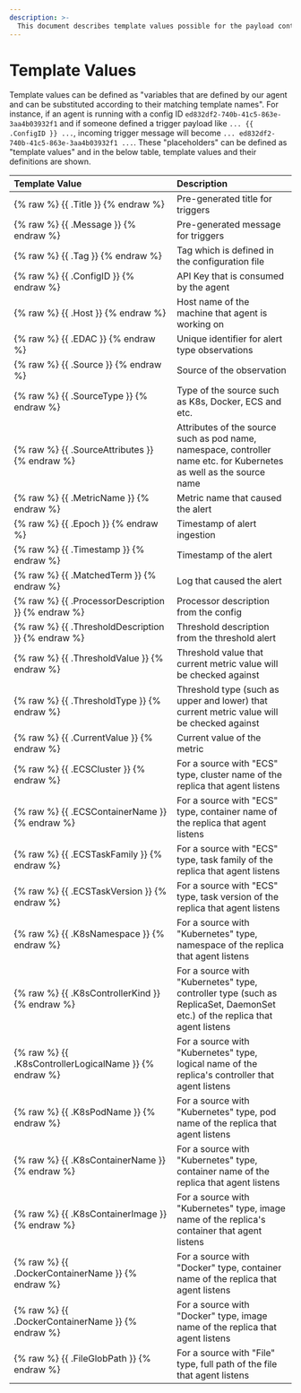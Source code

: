 ```yaml
---
description: >-
  This document describes template values possible for the payload contents of triggers.
---
```


# Template Values

Template values can be defined as "variables that are defined by our agent and can be substituted according to their matching template names". For instance, if an agent is running with a config ID `ed832df2-740b-41c5-863e-3aa4b03932f1` and if someone defined a trigger payload like `... {{ .ConfigID }} ...`, incoming trigger message will become `... ed832df2-740b-41c5-863e-3aa4b03932f1 ...`. These "placeholders" can be defined as "template values" and in the below table, template values and their definitions are shown.

<table>
  <thead>
    <tr>
      <th style="text-align:left; width: 275px;">Template Value</th>
      <th style="text-align:left">Description</th>
    </tr>
  </thead>
  <tbody>
    <tr>
      <td style="text-align:left">{% raw %} {{ .Title }} {% endraw %}</td>
      <td style="text-align:left">Pre-generated title for triggers</td>
    </tr>
    <tr>
      <td style="text-align:left">{% raw %} {{ .Message }} {% endraw %}</td>
      <td style="text-align:left">Pre-generated message for triggers</td>
    </tr>
    <tr>
      <td style="text-align:left">{% raw %} {{ .Tag }} {% endraw %}</td>
      <td style="text-align:left">Tag which is defined in the configuration file</td>
    </tr>
    <tr>
      <td style="text-align:left">{% raw %} {{ .ConfigID }} {% endraw %}</td>
      <td style="text-align:left">API Key that is consumed by the agent</td>
    </tr>
    <tr>
      <td style="text-align:left">{% raw %} {{ .Host }} {% endraw %}</td>
      <td style="text-align:left">Host name of the machine that agent is working on</td>
    </tr>
    <tr>
      <td style="text-align:left">{% raw %} {{ .EDAC }} {% endraw %}</td>
      <td style="text-align:left">Unique identifier for alert type observations</td>
    </tr>
    <tr>
      <td style="text-align:left">{% raw %} {{ .Source }} {% endraw %}</td>
      <td style="text-align:left">Source of the observation</td>
    </tr>
    <tr>
      <td style="text-align:left">{% raw %} {{ .SourceType }} {% endraw %}</td>
      <td style="text-align:left">Type of the source such as K8s, Docker, ECS and etc.</td>
    </tr>
    <tr>
      <td style="text-align:left">{% raw %} {{ .SourceAttributes }} {% endraw %}</td>
      <td style="text-align:left">Attributes of the source such as pod name, namespace, controller name etc. for Kubernetes as well as the source name</td>
    </tr>
    <tr>
      <td style="text-align:left">{% raw %} {{ .MetricName }} {% endraw %}</td>
      <td style="text-align:left">Metric name that caused the alert</td>
    </tr>
    <tr>
      <td style="text-align:left">{% raw %} {{ .Epoch }} {% endraw %}</td>
      <td style="text-align:left">Timestamp of alert ingestion</td>
    </tr>
    <tr>
      <td style="text-align:left">{% raw %} {{ .Timestamp }} {% endraw %}</td>
      <td style="text-align:left">Timestamp of the alert</td>
    </tr>
    <tr>
      <td style="text-align:left">{% raw %} {{ .MatchedTerm }} {% endraw %}</td>
      <td style="text-align:left">Log that caused the alert</td>
    </tr>
    <tr>
      <td style="text-align:left">{% raw %} {{ .ProcessorDescription }} {% endraw %}</td>
      <td style="text-align:left">Processor description from the config</td>
    </tr>
    <tr>
      <td style="text-align:left">{% raw %} {{ .ThresholdDescription }} {% endraw %}</td>
      <td style="text-align:left">Threshold description from the threshold alert</td>
    </tr>
    <tr>
      <td style="text-align:left">{% raw %} {{ .ThresholdValue }} {% endraw %}</td>
      <td style="text-align:left">Threshold value that current metric value will be checked against</td>
    </tr>
    <tr>
      <td style="text-align:left">{% raw %} {{ .ThresholdType }} {% endraw %}</td>
      <td style="text-align:left">Threshold type (such as upper and lower) that current metric value will be checked against</td>
    </tr>
    <tr>
      <td style="text-align:left">{% raw %} {{ .CurrentValue }} {% endraw %}</td>
      <td style="text-align:left">Current value of the metric</td>
    </tr>
    <tr>
      <td style="text-align:left">{% raw %} {{ .ECSCluster }} {% endraw %}</td>
      <td style="text-align:left">For a source with "ECS" type, cluster name of the replica that agent listens</td>
    </tr>
    <tr>
      <td style="text-align:left">{% raw %} {{ .ECSContainerName }} {% endraw %}</td>
      <td style="text-align:left">For a source with "ECS" type, container name of the replica that agent listens</td>
    </tr>
    <tr>
      <td style="text-align:left">{% raw %} {{ .ECSTaskFamily }} {% endraw %}</td>
      <td style="text-align:left">For a source with "ECS" type, task family of the replica that agent listens</td>
    </tr>
    <tr>
      <td style="text-align:left">{% raw %} {{ .ECSTaskVersion }} {% endraw %}</td>
      <td style="text-align:left">For a source with "ECS" type, task version of the replica that agent listens</td>
    </tr>
    <tr>
      <td style="text-align:left">{% raw %} {{ .K8sNamespace }} {% endraw %}</td>
      <td style="text-align:left">For a source with "Kubernetes" type, namespace of the replica that agent listens</td>
    </tr>
    <tr>
      <td style="text-align:left">{% raw %} {{ .K8sControllerKind }} {% endraw %}</td>
      <td style="text-align:left">For a source with "Kubernetes" type, controller type (such as ReplicaSet, DaemonSet etc.) of the replica that agent listens</td>
    </tr>
    <tr>
      <td style="text-align:left">{% raw %} {{ .K8sControllerLogicalName }} {% endraw %}</td>
      <td style="text-align:left">For a source with "Kubernetes" type, logical name of the replica's controller that agent listens</td>
    </tr>
    <tr>
      <td style="text-align:left">{% raw %} {{ .K8sPodName }} {% endraw %}</td>
      <td style="text-align:left">For a source with "Kubernetes" type, pod name of the replica that agent listens</td>
    </tr>
    <tr>
      <td style="text-align:left">{% raw %} {{ .K8sContainerName }} {% endraw %}</td>
      <td style="text-align:left">For a source with "Kubernetes" type, container name of the replica that agent listens</td>
    </tr>
    <tr>
      <td style="text-align:left">{% raw %} {{ .K8sContainerImage }} {% endraw %}</td>
      <td style="text-align:left">For a source with "Kubernetes" type, image name of the replica's container that agent listens</td>
    </tr>
    <tr>
      <td style="text-align:left">{% raw %} {{ .DockerContainerName }} {% endraw %}</td>
      <td style="text-align:left">For a source with "Docker" type, container name of the replica that agent listens</td>
    </tr>
    <tr>
      <td style="text-align:left">{% raw %} {{ .DockerContainerName }} {% endraw %}</td>
      <td style="text-align:left">For a source with "Docker" type, image name of the replica that agent listens</td>
    </tr>
    <tr>
      <td style="text-align:left">{% raw %} {{ .FileGlobPath }} {% endraw %}</td>
      <td style="text-align:left">For a source with "File" type, full path of the file that agent listens</td>
    </tr>
  </tbody>
</table>